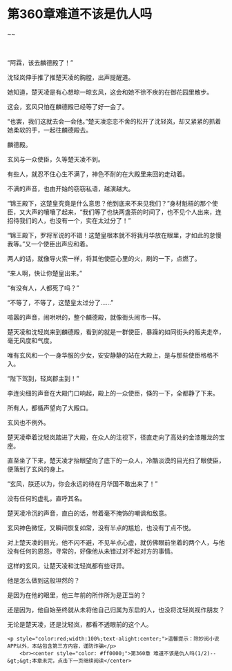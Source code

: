 # 第360章难道不该是仇人吗
~~
    	    <p name="pagetop" href="javascript:void(0);" onclick="return false" style="line-height: 35px;padding: 10px;color: #333;"> </p><p>“阿霖，该去麟德殿了！”</p><p>沈轻岚伸手推了推楚天凌的胸膛，出声提醒道。</p><p>她知道，楚天凌是有心想晾一晾玄风，这会和她不徐不疾的在御花园里散步。</p><p>这会，玄风只怕在麟德殿已经等了好一会了。</p><p>“也罢，我们这就去会一会他。”楚天凌恋恋不舍的松开了沈轻岚，却又紧紧的抓着她柔软的手，一起往麟德殿去。</p><p>麟德殿。</p><p>玄风与一众使臣，久等楚天凌不到。</p><p>有些人，就忍不住心生不满了，神色不耐的在大殿里来回的走动着。</p><p>不满的声音，也由开始的窃窃私语，越演越大。</p><p>“锦王殿下，这楚皇究竟是什么意思？他到底来不来见我们？”身材魁梧的那个使臣，又大声的嚷嚷了起来，“我们等了也快两盏茶的时间了，也不见个人出来，连招待我们的人，也没有一个，实在太过分了！”</p><p>“锦王殿下，罗将军说的不错！这楚皇根本就不将我月华放在眼里，才如此的怠慢我等。”又一个使臣出声应和着。</p><p>两人的话，就像导火索一样，将其他使臣心里的火，刷的一下，点燃了。</p><p>“来人啊，快让你楚皇出来。”</p><p>“有没有人，人都死了吗？”</p><p>“不等了，不等了，这楚皇太过分了……”</p><p>喧嚣的声音，闹哄哄的，整个麟德殿，就像街头闹市一样。</p><p>楚天凌和沈轻岚来到麟德殿，看到的就是一群使臣，暴躁的如同街头的贩夫走卒，毫无风度和气度。</p><p>唯有玄风和一个一身华服的少女，安安静静的站在大殿上，是与那些使臣格格不入。</p><p>“陛下驾到，轻岚郡主到！”</p><p>李连尖细的声音在大殿门口响起，殿上的一众使臣，倏的一下，全都静了下来。</p><p>所有人，都循声望向了大殿口。</p><p>玄风也不例外。</p><p>楚天凌牵着沈轻岚踏进了大殿，在众人的注视下，径直走向了高处的金漆雕龙的宝座。</p><p>直至坐了下来，楚天凌才抬眼望向了底下的一众人，冷酷淡漠的目光扫了眼使臣，便落到了玄风的身上。</p><p>“玄风，朕还以为，你会永远的待在月华国不敢出来了！”</p><p>没有任何的虚礼，直呼其名。</p><p>楚天凌冷沉的声音，直白的话，带着毫不掩饰的嘲讽和敌意。</p><p>玄风神色微怔，又瞬间恢复如常，没有半点的尴尬，也没有丁点不悦。</p><p>对上楚天凌的目光，他不闪不避，不见半点心虚，就仿佛眼前坐着的两个人，与他没有任何的恩怨，寻常的，好像他从未错过对不起对方的事情。</p><p>这样的玄风，让楚天凌和沈轻岚都有些讶异。</p><p>他是怎么做到这般坦然的？</p><p>是因为在他的眼里，他三年前的所作所为是正当的？</p><p>还是因为，他自始至终就从未将他自己归属为东启的人，也没将沈轻岚视作朋友？</p><p>无论是楚天凌，还是沈轻岚，都看不透眼前的这个人。</p>
    	
   	<p style="color:red;width:100%;text-alight:center;">温馨提示：除妙阅小说APP以外，本站包含第三方内容，谨防诈骗</p>
    	<br><center style="color: #ff0000;">第360章 难道不该是仇人吗(1/2)--&gt;&gt;本章未完，点击下一页继续阅读</center>
    	
